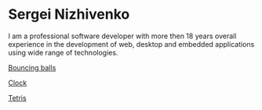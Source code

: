 # Sergei Nizhivenko

I am a professional software developer with more then 18 years overall experience in
the development of web, desktop and embedded applications using wide range of technologies.

[Bouncing balls](/training-js-bounce/)

[Clock](/training-js-clock/)

[Tetris](/training-js-tetris/)
